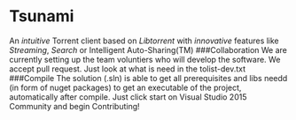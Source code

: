 # Tsunami
An _intuitive_ Torrent client based on _Libtorrent_ with _innovative_ features like _Streaming_, *Search* or Intelligent Auto-Sharing(TM)
###Collaboration
We are currently setting up the team voluntiers who will develop the software. We accept pull request. Just look at what is need in the tolist-dev.txt
###Compile
The solution (.sln) is able to get all prerequisites and libs needd (in form of nuget packages) to get an executable of the project, automatically after compile. Just click start on Visual Studio 2015 Community and begin Contributing!
